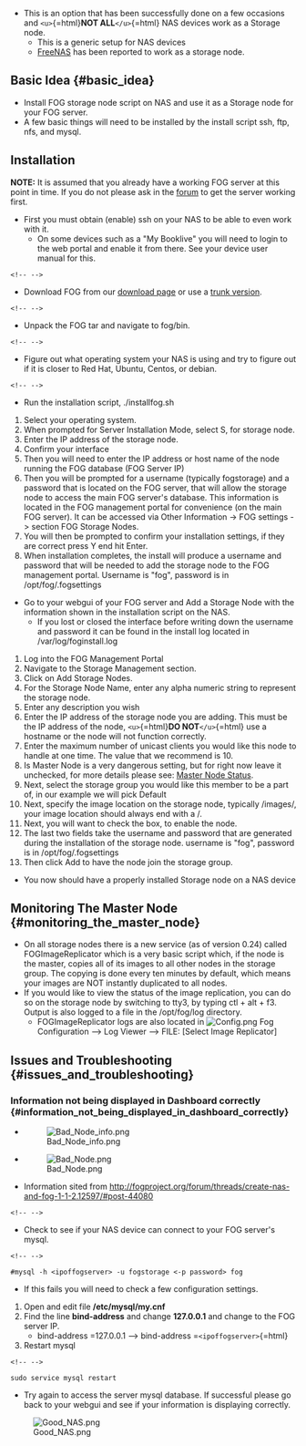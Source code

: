 -   This is an option that has been successfully done on a few occasions
    and `<u>`{=html}**NOT ALL**`</u>`{=html} NAS devices work as a
    Storage node.
    -   This is a generic setup for NAS devices
    -   [ FreeNAS](Use_FOG_with_FreeNAS "wikilink") has been reported to
        work as a storage node.

## Basic Idea {#basic_idea}

-   Install FOG storage node script on NAS and use it as a Storage node
    for your FOG server.
-   A few basic things will need to be installed by the install script
    ssh, ftp, nfs, and mysql.

## Installation

**NOTE:** It is assumed that you already have a working FOG server at
this point in time. If you do not please ask in the
[forum](http://fogproject.org/forum) to get the server working first.

-   First you must obtain (enable) ssh on your NAS to be able to even
    work with it.
    -   On some devices such as a \"My Booklive\" you will need to login
        to the web portal and enable it from there. See your device user
        manual for this.

```{=html}
<!-- -->
```
-   Download FOG from our [download
    page](http://sourceforge.net/projects/freeghost/files/latest/download)
    or use a [ trunk version](Upgrade_to_trunk "wikilink").

```{=html}
<!-- -->
```
-   Unpack the FOG tar and navigate to fog/bin.

```{=html}
<!-- -->
```
-   Figure out what operating system your NAS is using and try to figure
    out if it is closer to Red Hat, Ubuntu, Centos, or debian.

```{=html}
<!-- -->
```
-   Run the installation script, ./installfog.sh

1.  Select your operating system.
2.  When prompted for Server Installation Mode, select S, for storage
    node.
3.  Enter the IP address of the storage node.
4.  Confirm your interface
5.  Then you will need to enter the IP address or host name of the node
    running the FOG database (FOG Server IP)
6.  Then you will be prompted for a username (typically fogstorage) and
    a password that is located on the FOG server, that will allow the
    storage node to access the main FOG server\'s database. This
    information is located in the FOG management portal for convenience
    (on the main FOG server). It can be accessed via Other Information
    -\> FOG settings -\> section FOG Storage Nodes.
7.  You will then be prompted to confirm your installation settings, if
    they are correct press Y end hit Enter.
8.  When installation completes, the install will produce a username and
    password that will be needed to add the storage node to the FOG
    management portal. Username is \"fog\", password is in
    /opt/fog/.fogsettings

-   Go to your webgui of your FOG server and Add a Storage Node with the
    information shown in the installation script on the NAS.
    -   If you lost or closed the interface before writing down the
        username and password it can be found in the install log located
        in /var/log/foginstall.log

1.  Log into the FOG Management Portal
2.  Navigate to the Storage Management section.
3.  Click on Add Storage Nodes.
4.  For the Storage Node Name, enter any alpha numeric string to
    represent the storage node.
5.  Enter any description you wish
6.  Enter the IP address of the storage node you are adding. This must
    be the IP address of the node, `<u>`{=html}**DO NOT**`</u>`{=html}
    use a hostname or the node will not function correctly.
7.  Enter the maximum number of unicast clients you would like this node
    to handle at one time. The value that we recommend is 10.
8.  Is Master Node is a very dangerous setting, but for right now leave
    it unchecked, for more details please see: [ Master Node
    Status](Managing_FOG#Master_Node_Status "wikilink").
9.  Next, select the storage group you would like this member to be a
    part of, in our example we will pick Default
10. Next, specify the image location on the storage node, typically
    /images/, your image location should always end with a /.
11. Next, you will want to check the box, to enable the node.
12. The last two fields take the username and password that are
    generated during the installation of the storage node. username is
    \"fog\", password is in /opt/fog/.fogsettings
13. Then click Add to have the node join the storage group.

-   You now should have a properly installed Storage node on a NAS
    device

## Monitoring The Master Node {#monitoring_the_master_node}

-   On all storage nodes there is a new service (as of version 0.24)
    called FOGImageReplicator which is a very basic script which, if the
    node is the master, copies all of its images to all other nodes in
    the storage group. The copying is done every ten minutes by default,
    which means your images are NOT instantly duplicated to all nodes.
-   If you would like to view the status of the image replication, you
    can do so on the storage node by switching to tty3, by typing ctl +
    alt + f3. Output is also logged to a file in the /opt/fog/log
    directory.
    -   FOGImageReplicator logs are also located in
        ![](Config.png "Config.png") Fog Configuration \--\> Log Viewer
        \--\> FILE: \[Select Image Replicator\]

## Issues and Troubleshooting {#issues_and_troubleshooting}

### Information not being displayed in Dashboard correctly {#information_not_being_displayed_in_dashboard_correctly}

-   <figure>
    <img src="Bad_Node_info.png" title="Bad_Node_info.png" />
    <figcaption>Bad_Node_info.png</figcaption>
    </figure>

-   <figure>
    <img src="Bad_Node.png" title="Bad_Node.png" />
    <figcaption>Bad_Node.png</figcaption>
    </figure>

-   Information sited from
    <http://fogproject.org/forum/threads/create-nas-and-fog-1-1-2.12597/#post-44080>

```{=html}
<!-- -->
```
-   Check to see if your NAS device can connect to your FOG server\'s
    mysql.

```{=html}
<!-- -->
```
    #mysql -h <ipoffogserver> -u fogstorage <-p password> fog

-   If this fails you will need to check a few configuration settings.

1.  Open and edit file **/etc/mysql/my.cnf**
2.  Find the line **bind-address** and change **127.0.0.1** and change
    to the FOG server IP.
    -   bind-address =127.0.0.1 \--\> bind-address
        =`<ipoffogserver>`{=html}
3.  Restart mysql

```{=html}
<!-- -->
```
    sudo service mysql restart

-   Try again to access the server mysql database. If successful please
    go back to your webgui and see if your information is displaying
    correctly.

<figure>
<img src="Good_NAS.png" title="Good_NAS.png" />
<figcaption>Good_NAS.png</figcaption>
</figure>
